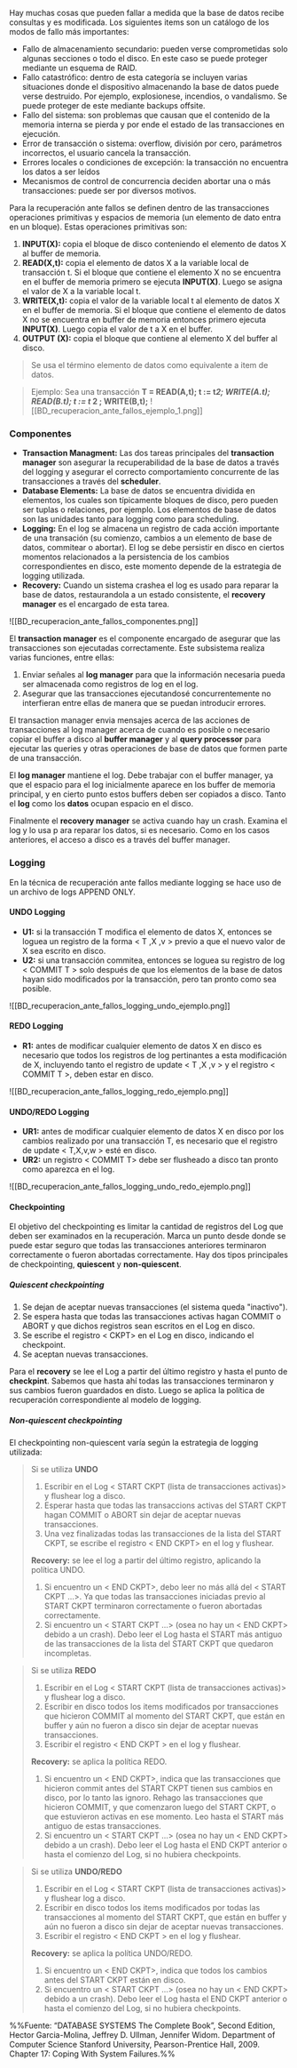 Hay muchas cosas que pueden fallar a medida que la base de datos recibe consultas y es modificada. Los siguientes items son un catálogo de los modos de fallo más importantes:
- Fallo de almacenamiento secundario: pueden verse comprometidas solo algunas secciones o todo el disco. En este caso se puede proteger mediante un esquema de RAID.
- Fallo catastrófico: dentro de esta categoría se incluyen varias situaciones donde el dispositivo almacenando la base de datos puede verse destruido. Por ejemplo, explosionese, incendios, o vandalismo. Se puede proteger de este mediante backups offsite.
- Fallo del sistema: son problemas que causan que el contenido de la memoria interna se pierda y por ende el estado de las transacciones en ejecución.
- Error de transacción o sistema: overflow, división por cero, parámetros incorrectos, el usuario cancela la transacción.
- Errores locales o condiciones de excepción: la transacción no encuentra los datos a ser leídos
- Mecanismos de control de concurrencia deciden abortar una o más transacciones: puede ser por diversos motivos.

Para la recuperación ante fallos se definen dentro de las transacciones operaciones primitivas y espacios de memoria (un elemento de dato entra en un bloque). Estas operaciones primitivas son:
1. **INPUT(X):** copia el bloque de disco conteniendo el elemento de datos X al buffer de memoria. 
2. **READ(X,t):** copia el elemento de datos X a la variable local de transacción t. Si el bloque que contiene el elemento X no se encuentra en el buffer de memoria primero se ejecuta **INPUT(X)**. Luego se asigna el valor de X a la variable local t.
3. **WRITE(X,t):** copia el valor de la variable local t al elemento de datos X en el buffer de memoria. Si el bloque que contiene el elemento de datos X no se encuentra en buffer de memoria entonces primero ejecuta **INPUT(X)**. Luego copia el valor de t a X en el buffer.
4. **OUTPUT (X):** copia el bloque que contiene al elemento X del buffer al disco.

> Se usa el término elemento de datos como equivalente a item de datos.

> Ejemplo:
> Sea una transacción **T = READ(A,t); t := t*2; WRITE(A.t); READ(B.t); t := t* 2 ; WRITE(B,t);**
> ![[BD_recuperacion_ante_fallos_ejemplo_1.png]]

### Componentes
- **Transaction Managment:** Las dos tareas principales del **transaction manager** son asegurar la recuperabilidad de la base de datos a través del logging y asegurar el correcto comportamiento concurrente de las transacciones a través del **scheduler**.
- **Database Elements:** La base de datos se encuentra dividida en elementos, los cuales son típicamente bloques de disco, pero pueden ser tuplas o relaciones, por ejemplo. Los elementos de base de datos son las unidades tanto para logging como para scheduling.
- **Logging:** En el log se almacena un registro de cada acción importante de una transación (su comienzo, cambios a un elemento de base de datos, commitear o abortar). El log se debe persistir en disco en ciertos momentos relacionados a la persistencia de los cambios correspondientes en disco, este momento depende de la estrategia de logging utilizada.
- **Recovery:** Cuando un sistema crashea el log es usado para reparar la base de datos, restaurandola a un estado consistente, el **recovery manager** es el encargado de esta tarea.

![[BD_recuperacion_ante_fallos_componentes.png]]

El **transaction manager** es el componente encargado de asegurar que las transacciones son ejecutadas correctamente. Este subsistema realiza varias funciones, entre ellas:
1. Enviar señales al **log manager** para que la información necesaria pueda ser almacenada como registros de log en el log.
2. Asegurar que las transacciones ejecutandosé concurrentemente no interfieran entre ellas de manera que se puedan introducir errores.

El transaction manager envia mensajes acerca de las acciones de transacciones al log manager acerca de cuando es posible o necesario copiar el buffer a disco al **buffer manager** y al **query processor** para ejecutar las queries y otras operaciones de base de datos que formen parte de una transacción.

El **log manager** mantiene el log. Debe trabajar con el buffer manager, ya que el espacio para el log inicialmente aparece en los buffer de memoria principal, y en cierto punto estos buffers deben ser copiados a disco. Tanto el **log** como los **datos** ocupan espacio en el disco.

Finalmente el **recovery manager** se activa cuando hay un crash. Examina el log y lo usa p ara reparar los datos, si es necesario. Como en los casos anteriores, el acceso a disco es a través del buffer manager.

### Logging
En la técnica de recuperación ante fallos mediante logging se hace uso de un archivo de logs APPEND ONLY.

#### UNDO Logging
- **U1:** si la transacción T modifica el elemento de datos X, entonces se loguea un registro de la forma < T ,X ,v > previo a que el nuevo valor de X sea escrito en disco.
- **U2:** si una transacción commitea, entonces se loguea su registro de log < COMMIT T > solo después de que los elementos de la base de datos hayan sido modificados por la transacción, pero tan pronto como sea posible.

![[BD_recuperacion_ante_fallos_logging_undo_ejemplo.png]]

#### REDO Logging
- **R1:** antes de modificar cualquier elemento de datos X en disco es necesario que todos los registros de log pertinantes a esta modificación de X, incluyendo tanto el registro de update < T ,X ,v > y el registro < COMMIT T >, deben estar en disco.

![[BD_recuperacion_ante_fallos_logging_redo_ejemplo.png]]

#### UNDO/REDO Logging
- **UR1:** antes de modificar cualquier elemento de datos X en disco por los cambios realizado por una transacción T, es necesario que el registro de update < T,X,v,w > esté en disco.
- **UR2:** un registro < COMMIT T> debe ser flusheado a disco tan pronto como aparezca en el log.

![[BD_recuperacion_ante_fallos_logging_undo_redo_ejemplo.png]]

#### Checkpointing
El objetivo del checkpointing es limitar la cantidad de registros del Log que deben ser examinados en la recuperación. Marca un punto desde donde se puede estar seguro que todas las transacciones anteriores terminaron correctamente o fueron abortadas correctamente. Hay dos tipos principales de checkpointing, **quiescent** y **non-quiescent**. 

##### Quiescent checkpointing
1. Se dejan de aceptar nuevas transacciones (el sistema queda "inactivo").
2. Se espera hasta que todas las transacciones activas hagan COMMIT o ABORT y que dichos registros sean escritos en el Log en disco.
3. Se escribe el registro < CKPT> en el Log en disco, indicando el checkpoint.
4. Se aceptan nuevas transacciones.

Para el **recovery** se lee el Log a partir del último registro y hasta el punto de **checkpint**. Sabemos que hasta ahí todas las transacciones terminaron y sus cambios fueron guardados en disto. Luego se aplica la política de recuperación correspondiente al modelo de logging.

##### Non-quiescent checkpointing
El checkpointing non-quiescent varía según la estrategia de logging utilizada:

> Si se utiliza **UNDO**
> 1. Escribir en el Log < START CKPT (lista de transacciones activas)> y flushear log a disco.
> 2. Esperar hasta que todas las transaccions activas del START CKPT hagan COMMIT o ABORT sin dejar de aceptar nuevas transacciones.
> 3. Una vez finalizadas todas las transacciones de la lista del START CKPT, se escribe el registro < END CKPT> en el log y flushear.
>
> **Recovery:** se lee el log a partir del último registro, aplicando la política UNDO.
> 1. Si encuentro un < END CKPT>, debo leer no más allá del < START CKPT ...>. Ya que todas las transacciones iniciadas previo al START CKPT terminaron correctamente o fueron abortadas correctamente.
> 2. Si encuentro un < START CKPT ...> (osea no hay un < END CKPT> debido a un crash). Debo leer el Log hasta el START más antiguo de las transacciones de la lista del START CKPT que quedaron incompletas.

> Si se utiliza **REDO**
> 1. Escribir en el Log < START CKPT (lista de transacciones activas)> y flushear log a disco.
> 2. Escribir en disco todos los items modificados por transacciones que hicieron COMMIT al momento del START CKPT, que están en buffer y aún no fueron a disco sin dejar de aceptar nuevas transacciones.
> 3. Escribir el registro < END CKPT > en el log y flushear.
>
> **Recovery:** se aplica la política REDO.
> 1. Si encuentro un < END CKPT>, indica que las transacciones que hicieron commit antes del START CKPT tienen sus cambios en disco, por lo tanto las ignoro. Rehago las transacciones que hicieron COMMIT, y que comenzaron luego del START CKPT, o que estuvieron activas en ese momento. Leo hasta el START más antiguo de estas transacciones.
> 2. Si encuentro un < START CKPT ...> (osea no hay un < END CKPT> debido a un crash). Debo leer el Log hasta el END CKPT anterior o hasta el comienzo del Log, si no hubiera checkpoints.

> Si se utiliza **UNDO/REDO**
> 1. Escribir en el Log < START CKPT (lista de transacciones activas)> y flushear log a disco.
> 2. Escribir en disco todos los items modificados por todas las transacciones al momento del START CKPT, que están en buffer y aún no fueron a disco sin dejar de aceptar nuevas transacciones.
> 3. Escribir el registro < END CKPT > en el log y flushear.
>
> **Recovery:** se aplica la política UNDO/REDO.
> 1. Si encuentro un < END CKPT>, indica que todos los cambios antes del START CKPT están en disco.
> 2. Si encuentro un < START CKPT ...> (osea no hay un < END CKPT> debido a un crash). Debo leer el Log hasta el END CKPT anterior o hasta el comienzo del Log, si no hubiera checkpoints.

%%Fuente: “DATABASE SYSTEMS The Complete Book”, Second Edition, Hector Garcia-Molina, Jeffrey D. Ullman, Jennifer Widom. Department of Computer Science Stanford University, Pearson-Prentice Hall, 2009. Chapter 17: Coping With System Failures.%%